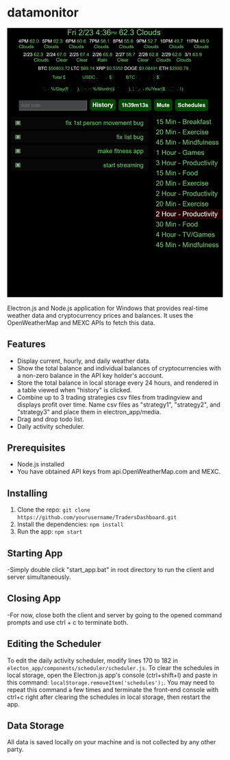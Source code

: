 # datamonitor
<p align="center">
<img src="https://github.com/zachscape/TradersDashboard/blob/main/TradersDashboardImage.png" />
</p>
Electron.js and Node.js application for Windows that provides real-time weather data and cryptocurrency prices and balances. It uses the OpenWeatherMap and MEXC APIs to fetch this data.

## Features

- Display current, hourly, and daily weather data.
- Show the total balance and individual balances of cryptocurrencies with a non-zero balance in the API key holder's account.
- Store the total balance in local storage every 24 hours, and rendered in a table viewed when "history" is clicked.
- Combine up to 3 trading strategies csv files from tradingview and displays profit over time. Name csv files as "strategy1", "strategy2", and "strategy3" and place them in electron_app/media.
- Drag and drop todo list.
- Daily activity scheduler.

## Prerequisites

- Node.js installed
- You have obtained API keys from api.OpenWeatherMap.com and MEXC.

## Installing 

1. Clone the repo: `git clone https://github.com/yourusername/TradersDashboard.git`
2. Install the dependencies: `npm install`
3. Run the app: `npm start`

## Starting App

-Simply double click "start_app.bat" in root directory to run the client and server simultaneously.

## Closing App

-For now, close both the client and server by going to the opened command prompts and use ctrl + c to terminate both.

## Editing the Scheduler

To edit the daily activity scheduler, modify lines 170 to 182 in `electon_app/components/scheduler/scheduler.js`. To clear the schedules in local storage, open the Electron.js app's console (ctrl+shift+I) and paste in this command: `localStorage.removeItem('schedules');`. You may need to repeat this command a few times and terminate the front-end console with ctrl+c right after clearing the schedules in local storage, then restart the app.

## Data Storage

All data is saved locally on your machine and is not collected by any other party.
